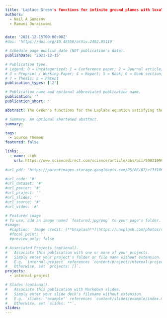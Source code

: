 ```yaml
---
title: 'Laplace Green's functions for infinite ground planes with local roughness'
authors:
  - Nail A Gumerov
  - Ramani Duraiswami


date: '2021-12-15T00:00:00Z'
#doi: 'https://doi.org/10.48550/arXiv.2402.05119'

# Schedule page publish date (NOT publication's date).
publishDate: '2021-12-15'

# Publication type.
# Legend: 0 = Uncategorized; 1 = Conference paper; 2 = Journal article;
# 3 = Preprint / Working Paper; 4 = Report; 5 = Book; 6 = Book section;
# 7 = Thesis; 8 = Patent
publication_types: ['2']

# Publication name and optional abbreviated publication name.
publication: ''
publication_short: ''

abstract: The Green's functions for the Laplace equation satisfying the Dirichlet and Neumann boundary conditions on the upper side of the infinite plane with a circular hole are introduced and studied. These functions enable solutions of the boundary value problems in domains where the hole is closed by an arbitrary mesh (locally rough surfaces). The developed approach accounts for arbitrary positive and negative ground elevations inside the domain of interest, which is not possible to achieve using the regular method of images. Such problems appear in electrostatics, however, the methods developed apply to other domains where the Laplace or Poisson equations govern. Integral and series representations of the Green's functions are provided. Using these Green's functions, an efficient computational technique based on the boundary element method with fast multipole acceleration is developed. A numerical study of some benchmark problems is presented.

# Summary. An optional shortened abstract.
summary:

tags:
  - Source Themes
featured: false

links:
  - name: Link
    url: https://www.sciencedirect.com/science/article/abs/pii/S0021999121005684
    
#url_pdf: 'https://patentimages.storage.googleapis.com/25/06/07/cf3f1001a72a14/US11259115.pdf'

#url_code: '#'
#url_dataset: '#'
#url_poster: '#'
#url_project: ''
#url_slides: ''
#url_source: '#'
#url_video: '#'

# Featured image
# To use, add an image named `featured.jpg/png` to your page's folder.
#image:
  #caption: 'Image credit: [**Unsplash**](https://unsplash.com/photos/s9CC2SKySJM)'
  #focal_point: ''
  #preview_only: false 

# Associated Projects (optional).
#   Associate this publication with one or more of your projects.
#   Simply enter your project's folder or file name without extension.
#   E.g. `internal-project` references `content/project/internal-project/index.md`.
#   Otherwise, set `projects: []`.
projects:
  - internal-project

# Slides (optional).
#   Associate this publication with Markdown slides.
#   Simply enter your slide deck's filename without extension.
#   E.g. `slides: "example"` references `content/slides/example/index.md`.
#   Otherwise, set `slides: ""`.
slides:
---
```


